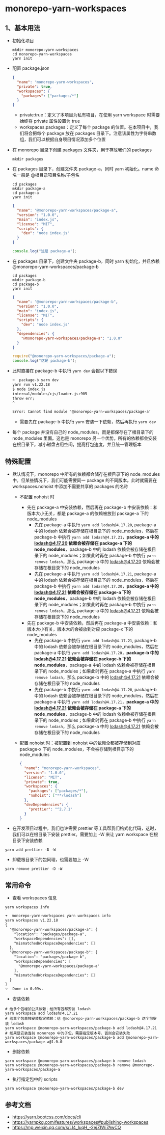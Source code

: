 # monorepo-yarn-workspaces

## 1、基本用法

- 初始化项目

  ```shell
  mkdir monorepo-yarn-workspaces
  cd monorepo-yarn-workspaces
  yarn init
  ```

- 配置 package.json

  ```json
  {
    "name": "monorepo-yarn-workspaces",
    "private": true,
    "workspaces": {
      "packages": ["packages/*"]
    }
  }
  ```

  - private:true：定义了本项目为私有项目，在使用 yarn workspace 时需要始终将 private 属性设置为 true
  - workspaces.packages：定义了每个 package 的位置。在本项目中，我们将会把每个 package 放在 packages 目录下。注意该属性为字符串数组，我们可以根据自身项目情况添加多个位置

- 在 monorepo 目录下创建 packages 文件夹，用于存放我们的 packages

  ```shell
  mkdir packages
  ```

- 在 packages 目录下，创建文件夹 package-a，同时 yarn 初始化。name 命名一般是 @根目录项目名称/子包名

  ```shell
  cd packages
  mkdir package-a
  cd package-a
  yarn init
  ```

  ```json
  {
    "name": "@monorepo-yarn-workspaces/package-a",
    "version": "1.0.0",
    "main": "index.js",
    "license": "MIT",
    "scripts": {
      "dev": "node index.js"
    }
  }
  ```

  ```js
  console.log("这是 package-a");
  ```

- 在 packages 目录下，创建文件夹 package-b，同时 yarn 初始化，并且依赖 @monorepo-yarn-workspaces/package-b

  ```shell
  cd packages
  mkdir package-b
  cd package-b
  yarn init
  ```

  ```json
  {
    "name": "@monorepo-yarn-workspaces/package-b",
    "version": "1.0.0",
    "main": "index.js",
    "license": "MIT",
    "scripts": {
      "dev": "node index.js"
    },
    "dependencies": {
      "@monorepo-yarn-workspaces/package-a": "1.0.0"
    }
  }
  ```

  ```js
  require("@monorepo-yarn-workspaces/package-a");
  console.log("这是 package-b");
  ```

- 此时直接在 package-b 中执行 `yarn dev` 会报以下错误

  ```txt
  ➜  package-b yarn dev
  yarn run v1.22.18
  $ node index.js
  internal/modules/cjs/loader.js:905
  throw err;
  ^

  Error: Cannot find module '@monorepo-yarn-workspaces/package-a'
  ```

  - 需要先在 package-b 中执行 `yarn` 安装一下依赖，然后再执行 `yarn dev`

- 每个 package 并没有自己的 node_modules，而是都保存在了根目录下的 node_modules 里面。这也是 monorepo 另一个优势，所有的依赖都会安装在根目录下，减小磁盘占用空间，提高打包速度，并且统一管理版本

## 特殊配置

- 默认情况下，monorepo 中所有的依赖都会储存在根目录下的 node_modules 中，但某些情况下，我们可能需要同一 package 的不同版本。此时就需要在 workspaces.nohoist 中添加不需要共享的 packages 的名称

  - 不配置 nohoist 时

    - 先在 package-a 中安装依赖，然后再在 package-b 中安装依赖：和版本大小无关，都是 package-a 的依赖被放到 package-a 下的 node_modules
      - 先在 package-a 中执行 `yarn add lodash@4.17.20`, package-a 中的 lodash 依赖会被存储在根目录下的 node_modules，然后在 package-b 中执行 `yarn add lodash@4.17.21`，**package-a 中的 lodash@4.17.20 依赖会被存储在 package-a 下的 node_modules**，package-b 中的 lodash 依赖会被存储在根目录下的 node_modules；如果此时再在 package-b 中执行 `yarn remove lodash`，那么 package-a 中的 lodash@4.17.20 依赖会被存储在根目录下的 node_modules
      - 先在 package-a 中执行 `yarn add lodash@4.17.21`, package-a 中的 lodash 依赖会被存储在根目录下的 node_modules，然后在 package-b 中执行 `yarn add lodash@4.17.20`，**package-a 中的 lodash@4.17.21 依赖会被存储在 package-a 下的 node_modules**，package-b 中的 lodash 依赖会被存储在根目录下的 node_modules；如果此时再在 package-b 中执行 `yarn remove lodash`，那么 package-a 中的 lodash@4.17.21 依赖会被存储在根目录下的 node_modules
    - 先在 package-b 中安装依赖，然后再在 package-a 中安装依赖：和版本大小有关，版本大的会被放到对应 package-x 下的 node_modules
      - 先在 package-b 中执行 `yarn add lodash@4.17.21`, package-b 中的 lodash 依赖会被存储在根目录下的 node_modules，然后在 package-a 中执行 `yarn add lodash@4.17.20`，**package-b 中的 lodash@4.17.21 依赖会被存储在 package-b 下的 node_modules**，package-a 中的 lodash 依赖会被存储在根目录下的 node_modules；如果此时再在 package-a 中执行 `yarn remove lodash`，那么 package-b 中的 lodash@4.17.21 依赖会被存储在根目录下的 node_modules
      - 先在 package-b 中执行 `yarn add lodash@4.17.20`, package-b 中的 lodash 依赖会被存储在根目录下的 node_modules，然后在 package-a 中执行 `yarn add lodash@4.17.21`，**package-a 中的 lodash@4.17.21 依赖会被存储在 package-a 下的 node_modules**，package-b 中的 lodash 依赖会被存储在根目录下的 node_modules；如果此时再在 package-b 中执行 `yarn remove lodash`，那么 package-a 中的 lodash@4.17.21 依赖会被存储在根目录下的 node_modules

  - 配置 nohoist 时：被配置到 nohoist 中的依赖全都被存储到对应 package-x 下的 node_modules，不会被存储到根目录下的 node_modules

    ```json
    {
      "name": "monorepo-yarn-workspaces",
      "version": "1.0.0",
      "license": "MIT",
      "private": true,
      "workspaces": {
        "packages": ["packages/*"],
        "nohoist": ["**/lodash"]
      },
      "devDependencies": {
        "prettier": "^2.7.1"
      }
    }
    ```

- 在开发项目过程中，我们也许需要 prettier 等工具帮我们格式化代码，这时，我们可以在根目录下安装 prettier。需要加上 -W 来让 yarn workspace 在根目录下安装依赖

```shell
yarn add prettier -D -W
```

- 卸载根目录下的包同理，也需要加上 -W

```shell
yarn remove prettier -D -W
```

## 常用命令

- 查看 workspaces 信息

```shell
yarn workspaces info
```

```txt
➜  monorepo-yarn-workspaces yarn workspaces info
yarn workspaces v1.22.18
{
  "@monorepo-yarn-workspaces/package-a": {
    "location": "packages/package-a",
    "workspaceDependencies": [],
    "mismatchedWorkspaceDependencies": []
  },
  "@monorepo-yarn-workspaces/package-b": {
    "location": "packages/package-b",
    "workspaceDependencies": [
      "@monorepo-yarn-workspaces/package-a"
    ],
    "mismatchedWorkspaceDependencies": []
  }
}
✨  Done in 0.09s.
```

- 安装依赖

```shell
# 给多个包增加公共依赖：给所有包都安装 lodash
yarn workspace add lodash@4.17.21
# 给某个包单独安装指定依赖：给 @monorepo-yarn-workspaces/package-b 这个包安装 lodash
yarn workspace @monorepo-yarn-workspaces/package-b add lodash@4.17.21
# 如果是安装当前 monorepo 中的子包，需要指定版本号，否则会安装失败
yarn workspace @monorepo-yarn-workspaces/package-b add @monorepo-yarn-workspaces/package-a@1.0.0
```

- 删除依赖

```shell
yarn workspace @monorepo-yarn-workspaces/package-b remove lodash
yarn workspace @monorepo-yarn-workspaces/package-b remove @monorepo-yarn-workspaces/package-a
```

- 执行指定包中的 scripts

```shell
yarn workspace @monorepo-yarn-workspaces/package-b dev
```

## 参考文档

- https://yarn.bootcss.com/docs/cli
- https://yarnpkg.com/features/workspaces#publishing-workspaces
- https://mp.weixin.qq.com/s/Ll4_luqH_-2ejZIWi7AwCQ
